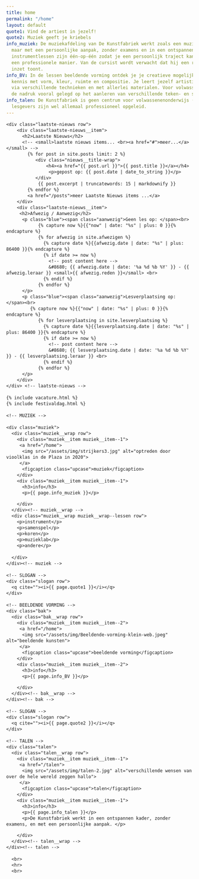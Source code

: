 ```yaml
---
title: home
permalink: "/home"
layout: default
quote1: Vind de artiest in jezelf!
quote2: Muziek geeft je kriebels
info_muziek: De muziekafdeling van De Kunstfabriek werkt zoals een muziekacademie,
  maar met een persoonlijke aanpak, zonder examens en in een ontspannen kader. De
  instrumentlessen zijn één-op-één zodat je een persoonlijk traject kan volgen op
  een professionele manier. Van de cursist wordt verwacht dat hij een regelmatige
  inzet toont.
info_BV: In de lessen beeldende vorming ontdek je je creatieve mogelijkheden. Je maakt
  kennis met vorm, kleur, ruimte en compositie. Je leert jezelf artistiek te uiten
  via verschillende technieken en met allerlei materialen. Voor volwassenen wordt
  de nadruk vooral gelegd op het aanleren van verschillende teken- en schildertechnieken.
info_talen: De Kunstfabriek is geen centrum voor volwassenenonderwijs (CVO), onze
  lesgevers zijn wel allemaal professioneel opgeleid.
---
```


  <main id="top">

    <div class="laatste-nieuws row">
        <div class="laatste-nieuws__item">
          <h2>Laatste Nieuws</h2>
          <!-- <small>laatste nieuws items... <br><a href="#">meer...</a></small> -->
            {% for post in site.posts limit: 2 %}
               <div class="nieuws__title-wrap">
                   <h4><a href="{{ post.url }}">{{ post.title }}</a></h4>
                    <p>gepost op: {{ post.date | date_to_string }}</p>
               </div>
                {{ post.excerpt | truncatewords: 15 | markdownify }}
            {% endfor %}
            <a href="/posts">meer Laatste Nieuws items ...</a>
        </div>
        <div class="laatste-nieuws__item">
         <h2>Afwezig / Aanwezig</h2>
          <p class="blue"><span class="aanwezig">Geen les op: </span><br>
                {% capture now %}{{"now" | date: "%s" | plus: 0 }}{% endcapture %}
                {% for afwezig in site.afwezigen %}
                  {% capture date %}{{afwezig.date | date: "%s" | plus: 86400 }}{% endcapture %}
                  {% if date >= now %}
                    <!-- post content here -->
                    &#8680; {{ afwezig.date | date: '%a %d %b %Y' }} - {{ afwezig.leraar }} <small>{{ afwezig.reden }}</small> <br>
                  {% endif %}
                {% endfor %}
          </p>
          <p class="blue"><span class="aanwezig">Lesverplaatsing op: </span><br>
             {% capture now %}{{"now" | date: "%s" | plus: 0 }}{% endcapture %}
                {% for lesverplaatsing in site.lesverplaatsing %}
                  {% capture date %}{{lesverplaatsing.date | date: "%s" | plus: 86400 }}{% endcapture %}
                  {% if date >= now %}
                    <!-- post content here -->
                    &#8680; {{ lesverplaatsing.date | date: '%a %d %b %Y' }} - {{ lesverplaatsing.leraar }} <br>
                  {% endif %}
                {% endfor %}
          </p>
        </div>
    </div> <!-- laatste-nieuws -->

    {% include vacature.html %}
    {% include festivaldag.html %}

    <!-- MUZIEK -->

    <div class="muziek">
      <div class="muziek__wrap row">
        <div class="muziek__item muziek__item--1">
         <a href="/home">
          <img src="/assets/img/strijkers3.jpg" alt="optreden door vioolklas in de Plaza in 2020">
         </a>
          <figcaption class="upcase">muziek</figcaption>
        </div>
        <div class="muziek__item muziek__item--1">
          <h3>info</h3>
          <p>{{ page.info_muziek }}</p>
<!--          <a href="/">meer info</a>-->
        </div>
      </div><!-- muziek__wrap -->
      <div class="muziek__wrap muziek__wrap--lessen row">
        <p>instrument</p>
        <p>samenspel</p>
        <p>koren</p>
        <p>muzieklab</p>
        <p>andere</p>

      </div>
    </div><!-- muziek -->

    <!-- SLOGAN -->
    <div class="slogan row">
      <q cite=""><i>{{ page.quote1 }}</i></q>
    </div>

    <!-- BEELDENDE VORMING -->
    <div class="bak">
      <div class="bak__wrap row">
        <div class="muziek__item muziek__item--2">
         <a href="/home">
          <img src="/assets/img/Beeldende-vorming-klein-web.jpeg" alt="beeldende kunsten">
         </a>
          <figcaption class="upcase">beeldende vorming</figcaption>
        </div>
        <div class="muziek__item muziek__item--2">
          <h3>info</h3>
          <p>{{ page.info_BV }}</p>
<!--          <a href="/">meer info</a>-->
        </div>
      </div><!-- bak__wrap -->
    </div><!-- bak -->

    <!-- SLOGAN -->
    <div class="slogan row">
      <q cite=""><i>{{ page.quote2 }}</i></q>
    </div>

    <!-- TALEN -->
    <div class="talen">
      <div class="talen__wrap row">
        <div class="muziek__item muziek__item--1">
         <a href="/talen">
          <img src="/assets/img/talen-2.jpg" alt="verschillende wensen van over de hele wereld zeggen hallo">
         </a>
          <figcaption class="upcase">talen</figcaption>
        </div>
        <div class="muziek__item muziek__item--1">
          <h3>info</h3>
          <p>{{ page.info_talen }}</p>
          <p>De Kunstfabriek werkt in een ontspannen kader, zonder examens, en met een persoonlijke aanpak. </p>
<!--          <a href="/">meer info</a>-->
        </div>
      </div><!-- talen__wrap -->
    </div><!-- talen -->

      <br>
      <hr>
      <br>

  </main>
